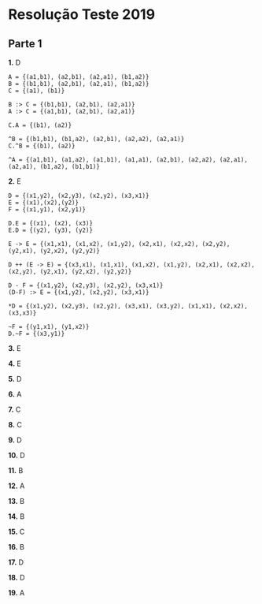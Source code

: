 # Resolução Teste 2019

## Parte 1

**1.** D

```
A = {(a1,b1), (a2,b1), (a2,a1), (b1,a2)} 
B = {(b1,b1), (a2,b1), (a2,a1), (b1,a2)} 
C = {(a1), (b1)}

B :> C = {(b1,b1), (a2,b1), (a2,a1)}
A :> C = {(a1,b1), (a2,b1), (a2,a1)}

C.A = {(b1), (a2)}

^B = {(b1,b1), (b1,a2), (a2,b1), (a2,a2), (a2,a1)}
C.^B = {(b1), (a2)}

^A = {(a1,b1), (a1,a2), (a1,b1), (a1,a1), (a2,b1), (a2,a2), (a2,a1), (a2,a1), (b1,a2), (b1,b1)}
```

**2.** E

```
D = {(x1,y2), (x2,y3), (x2,y2), (x3,x1)} 
E = {(x1),(x2),(y2)} 
F = {(x1,y1), (x2,y1)}

D.E = {(x1), (x2), (x3)}
E.D = {(y2), (y3), (y2)}

E -> E = {(x1,x1), (x1,x2), (x1,y2), (x2,x1), (x2,x2), (x2,y2), (y2,x1), (y2,x2), (y2,y2)}

D ++ (E -> E) = {(x3,x1), (x1,x1), (x1,x2), (x1,y2), (x2,x1), (x2,x2), (x2,y2), (y2,x1), (y2,x2), (y2,y2)}

D - F = {(x1,y2), (x2,y3), (x2,y2), (x3,x1)}
(D-F) :> E = {(x1,y2), (x2,y2), (x3,x1)}

*D = {(x1,y2), (x2,y3), (x2,y2), (x3,x1), (x3,y2), (x1,x1), (x2,x2), (x3,x3)}

~F = {(y1,x1), (y1,x2)}
D.~F = {(x3,y1)}
```

**3.** E

**4.** E

**5.** D

**6.** A

**7.** C

**8.** C

**9.** D

**10.** D

**11.** B

**12.** A

**13.** B

**14.** B

**15.** C

**16.** B

**17.** D

**18.** D

**19.** A